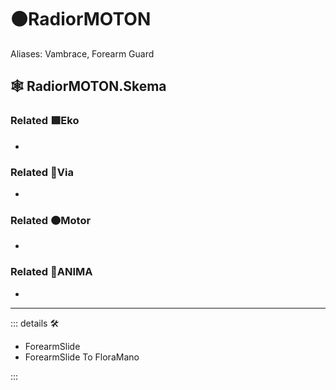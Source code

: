 # 🟠<motor>RadiorMOTON</motor>

Aliases: Vambrace, Forearm Guard

## 🕸 RadiorMOTON.Skema

### Related 🟩<ekos>Eko</ekos>

-

### Related 🔻<via>Via</via>

-

### Related 🟠<motor>Motor</motor>

-

### Related 💜<anima>ANIMA</anima>

-

---

<!-- =================================================== -->
<!-- =================================================== -->
<!-- =================================================== -->
<!-- =================================================== -->
<!-- =================================================== -->
::: details 🛠

- ForearmSlide
- ForearmSlide To FloraMano

:::
